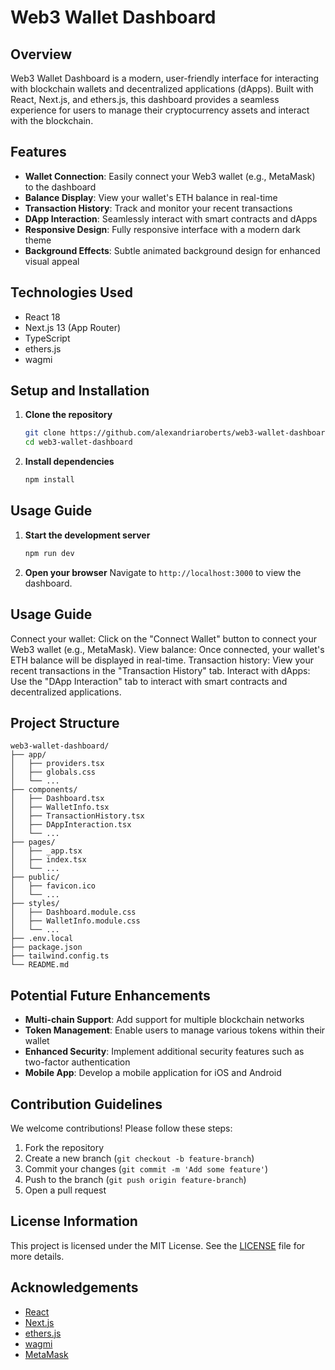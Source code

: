 # Web3 Wallet Dashboard

## Overview

Web3 Wallet Dashboard is a modern, user-friendly interface for interacting with blockchain wallets and decentralized applications (dApps). Built with React, Next.js, and ethers.js, this dashboard provides a seamless experience for users to manage their cryptocurrency assets and interact with the blockchain.

## Features

- **Wallet Connection**: Easily connect your Web3 wallet (e.g., MetaMask) to the dashboard
- **Balance Display**: View your wallet's ETH balance in real-time
- **Transaction History**: Track and monitor your recent transactions
- **DApp Interaction**: Seamlessly interact with smart contracts and dApps
- **Responsive Design**: Fully responsive interface with a modern dark theme
- **Background Effects**: Subtle animated background design for enhanced visual appeal

## Technologies Used

- React 18
- Next.js 13 (App Router)
- TypeScript
- ethers.js
- wagmi

## Setup and Installation

1. **Clone the repository**
   ```bash
   git clone https://github.com/alexandriaroberts/web3-wallet-dashboard.git
   cd web3-wallet-dashboard
   ```
2. **Install dependencies**
   ```bash
   npm install
   ```

## Usage Guide

1. **Start the development server**
   ```bash
   npm run dev
   ```
2. **Open your browser**
   Navigate to `http://localhost:3000` to view the dashboard.

## Usage Guide

Connect your wallet: Click on the "Connect Wallet" button to connect your Web3 wallet (e.g., MetaMask).
View balance: Once connected, your wallet's ETH balance will be displayed in real-time.
Transaction history: View your recent transactions in the "Transaction History" tab.
Interact with dApps: Use the "DApp Interaction" tab to interact with smart contracts and decentralized applications.

## Project Structure

```
web3-wallet-dashboard/
├── app/
│   ├── providers.tsx
│   ├── globals.css
│   └── ...
├── components/
│   ├── Dashboard.tsx
│   ├── WalletInfo.tsx
│   ├── TransactionHistory.tsx
│   ├── DAppInteraction.tsx
│   └── ...
├── pages/
│   ├── _app.tsx
│   ├── index.tsx
│   └── ...
├── public/
│   ├── favicon.ico
│   └── ...
├── styles/
│   ├── Dashboard.module.css
│   ├── WalletInfo.module.css
│   └── ...
├── .env.local
├── package.json
├── tailwind.config.ts
└── README.md
```

## Potential Future Enhancements

- **Multi-chain Support**: Add support for multiple blockchain networks
- **Token Management**: Enable users to manage various tokens within their wallet
- **Enhanced Security**: Implement additional security features such as two-factor authentication
- **Mobile App**: Develop a mobile application for iOS and Android

## Contribution Guidelines

We welcome contributions! Please follow these steps:

1. Fork the repository
2. Create a new branch (`git checkout -b feature-branch`)
3. Commit your changes (`git commit -m 'Add some feature'`)
4. Push to the branch (`git push origin feature-branch`)
5. Open a pull request

## License Information

This project is licensed under the MIT License. See the [LICENSE](LICENSE) file for more details.

## Acknowledgements

- [React](https://reactjs.org/)
- [Next.js](https://nextjs.org/)
- [ethers.js](https://docs.ethers.io/v5/)
- [wagmi](https://wagmi.sh/)
- [MetaMask](https://metamask.io/)
